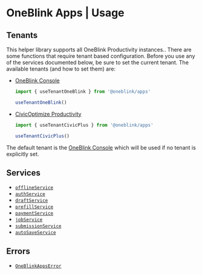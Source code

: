 # OneBlink Apps | Usage

## Tenants

This helper library supports all OneBlink Productivity instances.. There are some functions that require tenant based configuration. Before you use any of the services documented below, be sure to set the current tenant. The available tenants (and how to set them) are:

- [OneBlink Console](https://console.oneblink.io)

  ```js
  import { useTenantOneBlink } from '@oneblink/apps'

  useTenantOneBlink()
  ```

- [CivicOptimize Productivity](https://console.transform.civicplus.com)

  ```js
  import { useTenantCivicPlus } from '@oneblink/apps'

  useTenantCivicPlus()
  ```

The default tenant is the [OneBlink Console](https://console.oneblink.io) which will be used if no tenant is explicitly set.

## Services

- [`offlineService`](./offline-service.md)
- [`authService`](./auth-service.md)
- [`draftService`](./draft-service.md)
- [`prefillService`](./prefill-service.md)
- [`paymentService`](./payment-service.md)
- [`jobService`](./job-service.md)
- [`submissionService`](./submission-service.md)
- [`autoSaveService`](./auto-save-service.md)

## Errors

- [`OneBlinkAppsError`](./oneBlinkAppsError.md)
